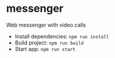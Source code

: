# messenger

Web messenger with video calls

- Install dependencies: `npm run install`
- Build project: `npm run build`
- Start app: `npm run start`
